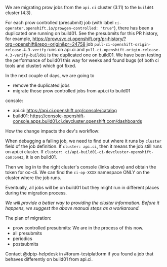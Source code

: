 We are migrating prow jobs from the `api.ci` cluster (3.11) to the `build01` cluster (4.3).

For each prow controlled (presubmit) job (with label `ci-operator.openshift.io/prowgen-controlled: "true"`), there has been a duplicated one running
on build01. See the presubmits for this PR history, for example, 
https://prow.svc.ci.openshift.org/pr-history/?org=openshift&repo=origin&pr=24758 job
`pull-ci-openshift-origin-release-4.3-verify` runs on api.ci and `pull-ci-openshift-origin-release-4.3-verify-build01` is the duplicated
one on build01.
We have been testing the performance of build01 this way for weeks and found bugs (of both ci tools and cluster) which got fixed.

In the next couple of days, we are going to
* remove the duplicated jobs
* migrate those prow controlled jobs from api.ci to build01

console:
* api.ci: https://api.ci.openshift.org/console/catalog
* build01: https://console-openshift-console.apps.build01.ci.devcluster.openshift.com/dashboards

How the change impacts the dev's workflow:

When debugging a failing job, we need to find out where it runs by `cluster` field of the job definition. 
If `cluster: api.ci`, then it means the job still runs on api.ci cluster.
If `cluster: ci/api-build01-ci-devcluster-openshift-com:6443`, it is on build01.

Then we log in to the right cluster's console (links above) and obtain the token for oc-cli. We can find the `ci-op-XXXX` namespace ONLY on the cluster where the job runs.

Eventually, all jobs will be on build01 but they might run in different places during the migration process.

_We will provide a better way to providing the cluster information. Before it happens, we suggest the above manual steps as a workaround._

The plan of migration:
* prow controlled presubmits: We are in the process of this now.
* all presubmits
* periodics
* postsubmits

Contact @dptp-helpdesk in #forum-testplatform if you found a job that behaves differently on build01 from api.ci.

